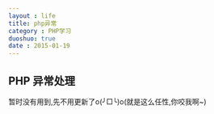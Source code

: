 ```yaml
---
layout : life
title: php异常
category : PHP学习
duoshuo: true
date : 2015-01-19
---
```


<!-- more -->

## PHP 异常处理

暂时没有用到,先不用更新了o(╯□╰)o(就是这么任性,你咬我啊~)
